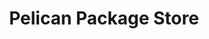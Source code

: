 ---
title: "Pelican Package Store"
url: /north-myrtle-beach/pelican-package-store/
shop: Spirituosen
---
